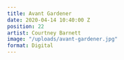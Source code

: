 ```yaml
---
title: Avant Gardener
date: 2020-04-14 10:40:00 Z
position: 22
artist: Courtney Barnett
image: "/uploads/avant-gardener.jpg"
format: Digital
---
```


